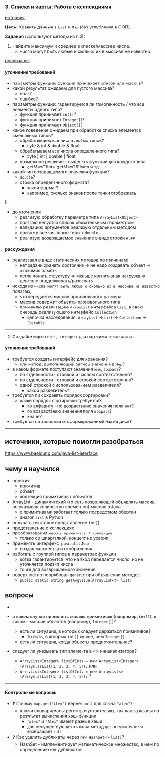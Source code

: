 ### 3. Списки и карты: Работа с коллекциями

[источник](https://github.com/gochaorg/blog/blob/master/itdocs/learn-java/01-proc.md#3-Списки-и-карты-Работа-с-коллекциями)

**Цель**: Хранить данные в `List` и `Map` (без углубления в ООП).

**Задания** (используют методы из п.2):

1. Найдите максимум и среднее в списке/массиве числе.
   - числа могут быть любые и сколько их в массиве не известно.

[реализация](ArrayOps.java)

#### уточнение требований
- параметры функции: функция принимает список или массив?
- какой результат ожидаем для пустого массива?
  - ноль?
  - ошибка?
- параметры функции: гарантируется ли гомогенность / что все элементы одного типа?
  - функция принимает `int[]`?
  - функция принимает `Integer[]`?
  - функция принимает `Object[]`?
- какое поведение ожидаем при обработке списка элементов смешанных типов?
  - обрабатываем все числа любых типов?
    - byte & int & double & float
  - обрабатываем все числа определенного типа?
    - byte | int | double | float
  - возможное решение - выделить функции для каждого типа
    - getMaxOfInts, getMaxOfFloats и тд
- какой тип возвращаемого значения функции?
  - `double`?
  - строка определенного формата?
    - какой формат?
    - например, сколько знаков после точки отображать

‼
- до уточнения
  - реализую обработку параметра типа `ArrayList<Object>`
  - полагаю непустой список обязательным параметром
  - валидацию аргументов реализую отдельным методом
  - привожу все числовые типы к `double`
  - реализую возвращаемое значение в виде строки `#.##`

#### рассуждения
- реализовал в виде статических методов по причинам:
  - нет задачи хранить состояние => не надо создавать объект => экономия памяти
  - легче понять структуру => меньше когнитивная нагрузка => дешевле поддерживать/развивать
- исходя из `числа могут быть любые и сколько их в массиве не известно` полагаю,
  - что передается массив произвольного размера
  - массив содержит объекты произвольного типа
  - применяю реализацию `ArrayList` интерфейса `List`, в свою очередь реализующего интерфейс `Collection`
    - цепочка наследования: `ArrayList` -> `List` -> `Collection` -> `Iterable`

---

2. Создайте `Map<String, Integer>` для пар «имя → возраст».

#### уточнение требований
- требуется создать интерфейс для хранения?
  - или метод, выполняющий запись значений в `Map`?
- в каком формате поступают значения `имя`, `возраст`?
  - по отдельности - строкой и числом соответственно?
  - по отдельности - строкой и строкой соответственно?
  - одной строкой с использованием разделителя?
    - какой разделитель?
- требуется ли сохранять порядок сортировки?
  - какой порядок сортировки требуется?
    - по алфавиту - по возрастанию значения поля `имя`?
    - по возрастанию значения поля `возраст`?
    - иначе?
- требуется ли записывать сформированный `Map` на диск?


---

## источники, которые помогли разобраться
https://www.baeldung.com/java-list-interface


## чему я научился
- понятия:
  - примитив
  - объект
  - коллекция примитивов / объектов
- ArrayList - динамический (то есть позволяющий объявлять массив, не указывая количество элементов) массив в Java
  - с примитивами работает только посредством обертки
  - аналог `list` в Python
- получать текстовое представление `int[]`
- представление о коллекциях
- преобразования `массив примитивов` -> `коллекция`
  - только со шпаргалкой, концепт не усвоил
- применять интерфейс `java.util.Map`
  - создал множества и отображения
- работать с группой типов в параметрах функции
  - когда гарантируется, что на вход передается число, но не уточняется подтип числа
  - то же для возвращаемого значения
- поверхностно попробовал `generic` при объявлении методов
  - `public static String getAvgValue(ArrayList<?> list)`

## вопросы
- 
- в каком случае применять массив примитивов (например, `int[]`), в каком - массив объектов (например, `Integer[]`)?
  - есть ли ситуации, в которых следует держаться примитивов?
    - То есть, в которых `int[]` лучше, чем  `Integer[]`
  - есть ли ситуации, когда объекты предпочтительнее?

- следует ли указывать тип элемента в <> инициализатора?
  - `ArrayList<Integer> listOfInts = new ArrayList<Integer>(Arrays.asList(1, 2, 3, 4, 5));` или
  - `ArrayList<Integer> listOfInts = new ArrayList<>(Arrays.asList(1, 2, 3, 4, 5));` ?

---

#### **Контрольные вопросы**:
- ❓ Почему `map.get("Alex")` вернет `null` для ключа `"alex"`?
  - ключи словаря/мапы регистрочуствительны, так как завязаны на результат вычисления хэш-функции
    - `"alex"` и `"Alex"` имеют разные хэши
    - для несуществующего ключа метод `get` по умолчанию возвращает `null`
- ❓ Как удалить дубликаты через `new HashSet<>(list)`?
  - HashSet - имплементирует математическое множество, в нем по определению нет дубликатов


